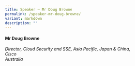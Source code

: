 ```yaml
---
title: Speaker – Mr Doug Browne
permalink: /speaker-mr-doug-browne/
variant: markdown
description: ""
---
```

#### **Mr Doug Browne**

*Director, Cloud Security and SSE, Asia Pacific, Japan &amp; China,<br>Cisco<br>Australia*

